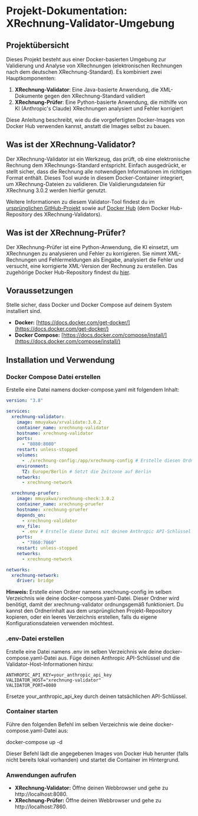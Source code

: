 # **Projekt-Dokumentation: XRechnung-Validator-Umgebung**

## **Projektübersicht**

Dieses Projekt besteht aus einer Docker-basierten Umgebung zur Validierung und Analyse von XRechnungen (elektronischen Rechnungen nach dem deutschen XRechnung-Standard). Es kombiniert zwei Hauptkomponenten:

1. **XRechnung-Validator**: Eine Java-basierte Anwendung, die XML-Dokumente gegen den XRechnung-Standard validiert  
2. **XRechnung-Prüfer**: Eine Python-basierte Anwendung, die mithilfe von KI (Anthropic's Claude) XRechnungen analysiert und Fehler korrigiert

Diese Anleitung beschreibt, wie du die vorgefertigten Docker-Images von Docker Hub verwenden kannst, anstatt die Images selbst zu bauen.

## **Was ist der XRechnung-Validator?**

Der XRechnung-Validator ist ein Werkzeug, das prüft, ob eine elektronische Rechnung dem XRechnungs-Standard entspricht. Einfach ausgedrückt, er stellt sicher, dass die Rechnung alle notwendigen Informationen im richtigen Format enthält. Dieses Tool wurde in diesem Docker-Container integriert, um XRechnung-Dateien zu validieren. Die Validierungsdateien für XRechnung 3.0.2 werden hierfür genutzt.

Weitere Informationen zu diesem Validator-Tool findest du im [ursprünglichen GitHub-Projekt](https://github.com/itplr-kosit/validator-configuration-xrechnung) sowie auf [Docker Hub](https://hub.docker.com/repository/docker/mmuyakwa/xrvalidate/general) (dem Docker Hub-Repository des XRechnung-Validators).

## **Was ist der XRechnung-Prüfer?**

Der XRechnung-Prüfer ist eine Python-Anwendung, die KI einsetzt, um XRechnungen zu analysieren und Fehler zu korrigieren. Sie nimmt XML-Rechnungen und Fehlermeldungen als Eingabe, analysiert die Fehler und versucht, eine korrigierte XML-Version der Rechnung zu erstellen. Das zugehörige Docker Hub-Repository findest du [hier](https://hub.docker.com/repository/docker/mmuyakwa/xrechnung-check).

## **Voraussetzungen**

Stelle sicher, dass Docker und Docker Compose auf deinem System installiert sind.

* **Docker:** [https://docs.docker.com/get-docker/](https://docs.docker.com/get-docker/)  
* **Docker Compose:** [https://docs.docker.com/compose/install/](https://docs.docker.com/compose/install/)

## **Installation und Verwendung**

### **Docker Compose Datei erstellen**

Erstelle eine Datei namens docker-compose.yaml mit folgendem Inhalt:

```yaml
version: "3.8"

services:  
  xrechnung-validator:  
    image: mmuyakwa/xrvalidate:3.0.2  
    container_name: xrechnung-validator  
    hostname: xrechnung-validator  
    ports:  
      - "8080:8080"  
    restart: unless-stopped  
    volumes:  
      - ./xrechnung-config:/app/xrechnung-config # Erstelle diesen Ordner lokal. Die benötigten Dateien können von https://github.com/itplr-kosit/validator-configuration-xrechnung/releases heruntergeladen werden.  
    environment:  
      TZ: Europe/Berlin # Setzt die Zeitzone auf Berlin  
    networks:  
      - xrechnung-network

  xrechnung-pruefer:  
    image: mmuyakwa/xrechnung-check:3.0.2  
    container_name: xrechnung-pruefer  
    hostname: xrechnung-pruefer  
    depends_on:  
      - xrechnung-validator  
    env_file:  
      - .env # Erstelle diese Datei mit deinem Anthropic API-Schlüssel  
    ports:  
      - "7860:7860"  
    restart: unless-stopped  
    networks:  
      - xrechnung-network

networks:  
  xrechnung-network:  
    driver: bridge
```

**Hinweis:** Erstelle einen Ordner namens xrechnung-config im selben Verzeichnis wie deine docker-compose.yaml-Datei. Dieser Ordner wird benötigt, damit der xrechnung-validator ordnungsgemäß funktioniert. Du kannst den Ordnerinhalt aus dem ursprünglichen Projekt-Repository kopieren, oder ein leeres Verzeichnis erstellen, falls du eigene Konfigurationsdateien verwenden möchtest.

### **.env-Datei erstellen**

Erstelle eine Datei namens .env im selben Verzeichnis wie deine docker-compose.yaml-Datei aus. Füge deinen Anthropic API-Schlüssel und die Validator-Host-Informationen hinzu:

```plaintext
ANTHROPIC_API_KEY=your_anthropic_api_key  
VALIDATOR_HOST="xrechnung-validator"  
VALIDATOR_PORT=8080
```

Ersetze your_anthropic_api_key durch deinen tatsächlichen API-Schlüssel.

### **Container starten**

Führe den folgenden Befehl im selben Verzeichnis wie deine docker-compose.yaml-Datei aus:

docker-compose up -d

Dieser Befehl lädt die angegebenen Images von Docker Hub herunter (falls nicht bereits lokal vorhanden) und startet die Container im Hintergrund.

### **Anwendungen aufrufen**

* **XRechnung-Validator:** Öffne deinen Webbrowser und gehe zu http://localhost:8080.  
* **XRechnung-Prüfer:** Öffne deinen Webbrowser und gehe zu http://localhost:7860.